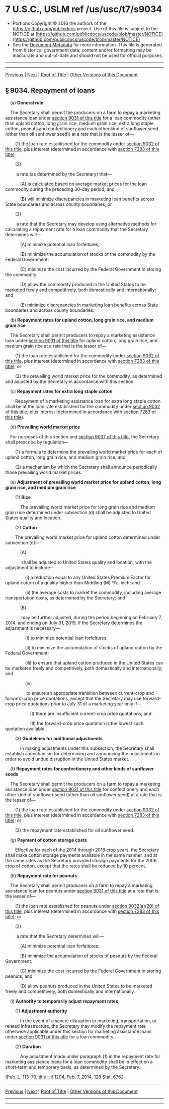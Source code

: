 ---
---

# 7 U.S.C., USLM ref /us/usc/t7/s9034

* Portions Copyright © 2016 the authors of the https://github.com/publicdocs project.
  Use of this file is subject to the NOTICE at [https://github.com/publicdocs/uscode/blob/master/NOTICE](https://github.com/publicdocs/uscode/blob/master/NOTICE)
* See the [Document Metadata](././../../../../..//README.md) for more information.
  This file is generated from historical government data; content and/or formatting may be inaccurate and out-of-date and should not be used for official purposes.

----------
----------

[Previous](./../../../../..//us/usc/t7/ch115/schII/m__us_usc_t7_s9033.md) | [Next](./../../../../..//us/usc/t7/ch115/schII/m__us_usc_t7_s9035.md) | [Root of Title](./../../../../../) | [Other Versions of this Document](https://publicdocs.github.io/go/links?ns=uslm&ref=%2Fus%2Fusc%2Ft7%2Fs9034)

## § 9034. Repayment of loans

    (a) __General rule__ 

    The Secretary shall permit the producers on a farm to repay a marketing assistance loan under [section 9031 of this title][/us/usc/t7/s9031] for a loan commodity (other than upland cotton, long grain rice, medium grain rice, extra long staple cotton, peanuts and confectionery and each other kind of sunflower seed (other than oil sunflower seed)) at a rate that is the lesser of—

        (1) the loan rate established for the commodity under [section 9032 of this title][/us/usc/t7/s9032], plus interest (determined in accordance with [section 7283 of this title][/us/usc/t7/s7283]);

        (2)

         a rate (as determined by the Secretary) that—

            (A) is calculated based on average market prices for the loan commodity during the preceding 30-day period; and

            (B) will minimize discrepancies in marketing loan benefits across State boundaries and across county boundaries; or

        (3)

         a rate that the Secretary may develop using alternative methods for calculating a repayment rate for a loan commodity that the Secretary determines will—

            (A) minimize potential loan forfeitures;

            (B) minimize the accumulation of stocks of the commodity by the Federal Government;

            (C) minimize the cost incurred by the Federal Government in storing the commodity;

            (D) allow the commodity produced in the United States to be marketed freely and competitively, both domestically and internationally; and

            (E) minimize discrepancies in marketing loan benefits across State boundaries and across county boundaries.

    (b) __Repayment rates for upland cotton, long grain rice, and medium grain rice__ 

    The Secretary shall permit producers to repay a marketing assistance loan under [section 9031 of this title][/us/usc/t7/s9031] for upland cotton, long grain rice, and medium grain rice at a rate that is the lesser of—

        (1) the loan rate established for the commodity under [section 9032 of this title][/us/usc/t7/s9032], plus interest (determined in accordance with [section 7283 of this title][/us/usc/t7/s7283]); or

        (2) the prevailing world market price for the commodity, as determined and adjusted by the Secretary in accordance with this section.

    (c) __Repayment rates for extra long staple cotton__ 

        Repayment of a marketing assistance loan for extra long staple cotton shall be at the loan rate established for the commodity under [section 9032 of this title][/us/usc/t7/s9032], plus interest (determined in accordance with [section 7283 of this title][/us/usc/t7/s7283]).

    (d) __Prevailing world market price__ 

    For purposes of this section and [section 9037 of this title][/us/usc/t7/s9037], the Secretary shall prescribe by regulation—

        (1) a formula to determine the prevailing world market price for each of upland cotton, long grain rice, and medium grain rice; and

        (2) a mechanism by which the Secretary shall announce periodically those prevailing world market prices.

    (e) __Adjustment of prevailing world market price for upland cotton, long grain rice, and medium grain rice__ 

        (1) __Rice__ 

            The prevailing world market price for long grain rice and medium grain rice determined under subsection (d) shall be adjusted to United States quality and location.

        (2) __Cotton__ 

        The prevailing world market price for upland cotton determined under subsection (d)—

            (A)

             shall be adjusted to United States quality and location, with the adjustment to include—

                (i) a reduction equal to any United States Premium Factor for upland cotton of a quality higher than Middling (M) 13⁄32-inch; and

                (ii) the average costs to market the commodity, including average transportation costs, as determined by the Secretary; and

            (B)

             may be further adjusted, during the period beginning on February 7, 2014, and ending on July 31, 2019, if the Secretary determines the adjustment is necessary—

                (i) to minimize potential loan forfeitures;

                (ii) to minimize the accumulation of stocks of upland cotton by the Federal Government;

                (iii) to ensure that upland cotton produced in the United States can be marketed freely and competitively, both domestically and internationally; and

                (iv)

                 to ensure an appropriate transition between current-crop and forward-crop price quotations, except that the Secretary may use forward-crop price quotations prior to July 31 of a marketing year only if—

                    (I) there are insufficient current-crop price quotations; and

                    (II) the forward-crop price quotation is the lowest such quotation available.

        (3) __Guidelines for additional adjustments__ 

            In making adjustments under this subsection, the Secretary shall establish a mechanism for determining and announcing the adjustments in order to avoid undue disruption in the United States market.

    (f) __Repayment rates for confectionery and other kinds of sunflower seeds__ 

    The Secretary shall permit the producers on a farm to repay a marketing assistance loan under [section 9031 of this title][/us/usc/t7/s9031] for confectionery and each other kind of sunflower seed (other than oil sunflower seed) at a rate that is the lesser of—

        (1) the loan rate established for the commodity under [section 9032 of this title][/us/usc/t7/s9032], plus interest (determined in accordance with [section 7283 of this title][/us/usc/t7/s7283]); or

        (2) the repayment rate established for oil sunflower seed.

    (g) __Payment of cotton storage costs__ 

        Effective for each of the 2014 through 2018 crop years, the Secretary shall make cotton storage payments available in the same manner, and at the same rates as the Secretary provided storage payments for the 2006 crop of cotton, except that the rates shall be reduced by 10 percent.

    (h) __Repayment rate for peanuts__ 

    The Secretary shall permit producers on a farm to repay a marketing assistance loan for peanuts under [section 9031 of this title][/us/usc/t7/s9031] at a rate that is the lesser of—

        (1) the loan rate established for peanuts under [section 9032(a)(20) of this title][/us/usc/t7/s9032/a/20], plus interest (determined in accordance with [section 7283 of this title][/us/usc/t7/s7283]); or

        (2)

         a rate that the Secretary determines will—

            (A) minimize potential loan forfeitures;

            (B) minimize the accumulation of stocks of peanuts by the Federal Government;

            (C) minimize the cost incurred by the Federal Government in storing peanuts; and

            (D) allow peanuts produced in the United States to be marketed freely and competitively, both domestically and internationally.

    (i) __Authority to temporarily adjust repayment rates__ 

        (1) __Adjustment authority__ 

            In the event of a severe disruption to marketing, transportation, or related infrastructure, the Secretary may modify the repayment rate otherwise applicable under this section for marketing assistance loans under [section 9031 of this title][/us/usc/t7/s9031] for a loan commodity.

        (2) __Duration__ 

            Any adjustment made under paragraph (1) in the repayment rate for marketing assistance loans for a loan commodity shall be in effect on a short-term and temporary basis, as determined by the Secretary.

([Pub. L. 113–79, title I, § 1204][/us/pl/113/79/s1204], Feb. 7, 2014, [128 Stat. 676][/us/stat/128/676].)

----------

[Previous](./../../../../..//us/usc/t7/ch115/schII/m__us_usc_t7_s9033.md) | [Next](./../../../../..//us/usc/t7/ch115/schII/m__us_usc_t7_s9035.md) | [Root of Title](./../../../../../) | [Other Versions of this Document](https://publicdocs.github.io/go/links?ns=uslm&ref=%2Fus%2Fusc%2Ft7%2Fs9034)

----------
----------

[/us/usc/t7/s9031]: https://publicdocs.github.io/go/links?ns=uslm&ref=%2Fus%2Fusc%2Ft7%2Fs9031
[/us/usc/t7/s9032]: https://publicdocs.github.io/go/links?ns=uslm&ref=%2Fus%2Fusc%2Ft7%2Fs9032
[/us/usc/t7/s7283]: https://publicdocs.github.io/go/links?ns=uslm&ref=%2Fus%2Fusc%2Ft7%2Fs7283
[/us/usc/t7/s9031]: https://publicdocs.github.io/go/links?ns=uslm&ref=%2Fus%2Fusc%2Ft7%2Fs9031
[/us/usc/t7/s9032]: https://publicdocs.github.io/go/links?ns=uslm&ref=%2Fus%2Fusc%2Ft7%2Fs9032
[/us/usc/t7/s7283]: https://publicdocs.github.io/go/links?ns=uslm&ref=%2Fus%2Fusc%2Ft7%2Fs7283
[/us/usc/t7/s9032]: https://publicdocs.github.io/go/links?ns=uslm&ref=%2Fus%2Fusc%2Ft7%2Fs9032
[/us/usc/t7/s7283]: https://publicdocs.github.io/go/links?ns=uslm&ref=%2Fus%2Fusc%2Ft7%2Fs7283
[/us/usc/t7/s9037]: https://publicdocs.github.io/go/links?ns=uslm&ref=%2Fus%2Fusc%2Ft7%2Fs9037
[/us/usc/t7/s9031]: https://publicdocs.github.io/go/links?ns=uslm&ref=%2Fus%2Fusc%2Ft7%2Fs9031
[/us/usc/t7/s9032]: https://publicdocs.github.io/go/links?ns=uslm&ref=%2Fus%2Fusc%2Ft7%2Fs9032
[/us/usc/t7/s7283]: https://publicdocs.github.io/go/links?ns=uslm&ref=%2Fus%2Fusc%2Ft7%2Fs7283
[/us/usc/t7/s9031]: https://publicdocs.github.io/go/links?ns=uslm&ref=%2Fus%2Fusc%2Ft7%2Fs9031
[/us/usc/t7/s9032/a/20]: https://publicdocs.github.io/go/links?ns=uslm&ref=%2Fus%2Fusc%2Ft7%2Fs9032%2Fa%2F20
[/us/usc/t7/s7283]: https://publicdocs.github.io/go/links?ns=uslm&ref=%2Fus%2Fusc%2Ft7%2Fs7283
[/us/usc/t7/s9031]: https://publicdocs.github.io/go/links?ns=uslm&ref=%2Fus%2Fusc%2Ft7%2Fs9031
[/us/pl/113/79/s1204]: https://publicdocs.github.io/go/links?ns=uslm&ref=%2Fus%2Fpl%2F113%2F79%2Fs1204
[/us/stat/128/676]: https://publicdocs.github.io/go/links?ns=uslm&ref=%2Fus%2Fstat%2F128%2F676


